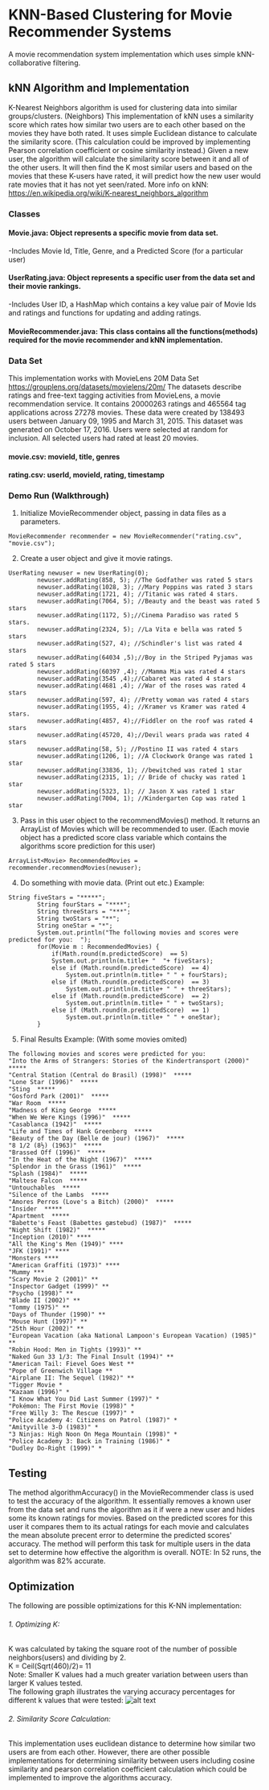 # KNN-Based Clustering for Movie Recommender Systems

A movie recommendation system implementation which uses simple kNN-collaborative filtering.  
## kNN Algorithm and Implementation
K-Nearest Neighbors algorithm is used for clustering data into similar groups/clusters. (Neighbors) 
This implementation of kNN uses a similarity score which rates how similar two users are to each other based on the movies they have both rated. It uses simple Euclidean distance to calculate the similarity score. (This calculation could be  improved by implementing Pearson correlation coefficient or cosine similarity instead.) 
Given a new user, the algorithm will calculate the similarity score between it and all of the other users. It will then find the K most similar users and based on the movies that these K-users have rated, it will predict how the new user would rate movies that it has not yet seen/rated. 
More info on kNN: https://en.wikipedia.org/wiki/K-nearest_neighbors_algorithm
### Classes 
#### Movie.java: Object represents a specific movie from data set. 
-Includes Movie Id, Title, Genre, and a Predicted Score (for a particular user) 
#### UserRating.java: Object represents a specific user from the data set and their movie rankings.  
-Includes User ID, a HashMap which contains a key value pair of Movie Ids and ratings and functions for updating and adding ratings. 
#### MovieRecommender.java: This class contains all the functions(methods) required for the movie recommender and kNN implementation. 
### Data Set
This implementation works with MovieLens 20M Data Set https://grouplens.org/datasets/movielens/20m/
The datasets describe ratings and free-text tagging activities from MovieLens, a movie recommendation service. It contains 20000263 ratings and 465564 tag applications across 27278 movies. These data were created by 138493 users between January 09, 1995 and March 31, 2015. This dataset was generated on October 17, 2016. Users were selected at random for inclusion. All selected users had rated at least 20 movies.
#### movie.csv: movieId, title, genres
#### rating.csv: userId, movieId, rating, timestamp

### Demo Run (Walkthrough)

1. Initialize MovieRecommender object, passing in data files as a parameters. 

```
MovieRecommender recommender = new MovieRecommender("rating.csv", "movie.csv"); 
```
2. Create a user object and give it movie ratings.  
```
UserRating newuser = new UserRating(0); 
		newuser.addRating(858, 5); //The Godfather was rated 5 stars
		newuser.addRating(1028, 3); //Mary Poppins was rated 3 stars
		newuser.addRating(1721, 4); //Titanic was rated 4 stars. 
		newuser.addRating(7064, 5); //Beauty and the beast was rated 5 stars 
		newuser.addRating(1172, 5);//Cinema Paradiso was rated 5 stars. 
		newuser.addRating(2324, 5); //La Vita e bella was rated 5 stars
		newuser.addRating(527, 4); //Schindler's list was rated 4 stars
		newuser.addRating(64034 ,5);//Boy in the Striped Pyjamas was rated 5 stars
		newuser.addRating(60397 ,4); //Mamma Mia was rated 4 stars
		newuser.addRating(3545 ,4);//Cabaret was rated 4 stars
		newuser.addRating(4681 ,4); //War of the roses was rated 4 stars
		newuser.addRating(597, 4); //Pretty woman was rated 4 stars
		newuser.addRating(1955, 4); //Kramer vs Kramer was rated 4 stars.
		newuser.addRating(4857, 4);//Fiddler on the roof was rated 4 stars
		newuser.addRating(45720, 4);//Devil wears prada was rated 4 stars
		newuser.addRating(58, 5); //Postino II was rated 4 stars 
		newuser.addRating(1206, 1); //A Clockwork Orange was rated 1 star
		newuser.addRating(33836, 1); //bewitched was rated 1 star
		newuser.addRating(2315, 1); // Bride of chucky was rated 1 star
		newuser.addRating(5323, 1); // Jason X was rated 1 star
		newuser.addRating(7004, 1); //Kindergarten Cop was rated 1 star
```
3. Pass in this user object to the recommendMovies() method. It returns an ArrayList of Movies which will be recommended to user. (Each movie object has a predicted score class variable which contains the algorithms score prediction for this user) 
```
ArrayList<Movie> RecommendedMovies = recommender.recommendMovies(newuser); 	
```
4. Do something with movie data. (Print out etc.) 
Example: 
```
String fiveStars = "*****"; 
		String fourStars = "****"; 
		String threeStars = "***";
		String twoStars = "**"; 
		String oneStar = "*"; 
		System.out.println("The following movies and scores were predicted for you:  "); 
		for(Movie m : RecommendedMovies) {
			if(Math.round(m.predictedScore)  == 5)
			System.out.println(m.title+ "  "+ fiveStars); 
			else if (Math.round(m.predictedScore)  == 4)
				System.out.println(m.title+ " " + fourStars); 	
			else if (Math.round(m.predictedScore)  == 3)
				System.out.println(m.title+ " " + threeStars); 
			else if (Math.round(m.predictedScore)  == 2)
				System.out.println(m.title+ " " + twoStars); 
			else if (Math.round(m.predictedScore)  == 1)
				System.out.println(m.title+ " " + oneStar); 
		}
```
5. Final Results Example: (With some movies omited)  
```
The following movies and scores were predicted for you: 
"Into the Arms of Strangers: Stories of the Kindertransport (2000)"  *****
"Central Station (Central do Brasil) (1998)"  *****
"Lone Star (1996)"  *****
"Sting  *****
"Gosford Park (2001)"  *****
"War Room  *****
"Madness of King George  *****
"When We Were Kings (1996)"  *****
"Casablanca (1942)"  *****
"Life and Times of Hank Greenberg  *****
"Beauty of the Day (Belle de jour) (1967)"  *****
"8 1/2 (8½) (1963)"  *****
"Brassed Off (1996)"  *****
"In the Heat of the Night (1967)"  *****
"Splendor in the Grass (1961)"  *****
"Splash (1984)"  *****
"Maltese Falcon  *****
"Untouchables  *****
"Silence of the Lambs  *****
"Amores Perros (Love's a Bitch) (2000)"  *****
"Insider  *****
"Apartment  *****
"Babette's Feast (Babettes gæstebud) (1987)"  *****
"Night Shift (1982)"  *****
"Inception (2010)" ****
"All the King's Men (1949)" ****
"JFK (1991)" ****
"Monsters ****
"American Graffiti (1973)" ****
"Mummy ***
"Scary Movie 2 (2001)" **
"Inspector Gadget (1999)" **
"Psycho (1998)" **
"Blade II (2002)" **
"Tommy (1975)" **
"Days of Thunder (1990)" **
"Mouse Hunt (1997)" **
"25th Hour (2002)" **
"European Vacation (aka National Lampoon's European Vacation) (1985)" **
"Robin Hood: Men in Tights (1993)" **
"Naked Gun 33 1/3: The Final Insult (1994)" **
"American Tail: Fievel Goes West **
"Pope of Greenwich Village **
"Airplane II: The Sequel (1982)" **
"Tigger Movie *
"Kazaam (1996)" *
"I Know What You Did Last Summer (1997)" *
"Pokémon: The First Movie (1998)" *
"Free Willy 3: The Rescue (1997)" *
"Police Academy 4: Citizens on Patrol (1987)" *
"Amityville 3-D (1983)" *
"3 Ninjas: High Noon On Mega Mountain (1998)" *
"Police Academy 3: Back in Training (1986)" *
"Dudley Do-Right (1999)" *
```
## Testing

The method algorithmAccuracy() in the MovieRecommender class is used to test the accuracy of the algorithm. It essentially removes a known user from the data set and runs the algorithm as it if were a new user and hides some its known ratings for movies. Based on the predicted scores for this user it compares them to its actual ratings for each movie and calculates the mean absolute precent error to determine the predicted scores' accuracy. The method will perform this task for multiple users in the data set to determine how effective the algorithm is overall. 
NOTE: In 52 runs, the algorithm was 82% accurate. 

## Optimization
The following are possible optimizations for this K-NN implementation:
###### 1. Optimizing K:
K was calculated by taking the square root of the number of possible neighbors(users) and dividing by 2.<br />
K = Ceil(Sqrt(460)/2)= 11<br />
Note: Smaller K values had a much greater variation between users than larger K values tested. <br />
The following graph illustrates the varying accuracy percentages for different k values that were tested:
![alt text](https://github.com/jdsada30/MovieRecommender/blob/master/K-Value-Accuracy.png)
###### 2. Similarity Score Calculation:
This implementation uses euclidean distance to determine how similar two users are from each other. However, there are other possible implementations for determining similarity between users including cosine similarity and pearson correlation coefficient calculation which could be implemented to improve the algorithms accuracy. 






